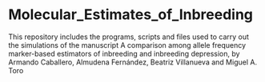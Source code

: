 # Molecular_Estimates_of_Inbreeding

This repository includes the programs, scripts and files used to carry out the simulations of the manuscript
A comparison among allele frequency marker-based estimators of inbreeding and inbreeding depression, by
Armando Caballero, Almudena Fernández, Beatriz Villanueva and Miguel A. Toro
